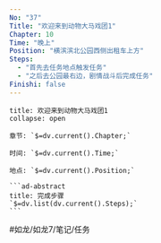 ```yaml
---
No: "37"
Title: "欢迎来到动物大马戏团1"
Chapter: 10
Time: "晚上"
Position: "横滨滨北公园西侧出租车上方"
Steps:
  - "首先去任务地点触发任务"
  - "之后去公园最右边，剧情战斗后完成任务"
Finishi: false
---
```

````ad-question
title: 欢迎来到动物大马戏团1
collapse: open

章节: `$=dv.current().Chapter;`

时间: `$=dv.current().Time;`

地点: `$=dv.current().Position;`

```ad-abstract
title: 完成步骤
`$=dv.list(dv.current().Steps);`
```
````

#如龙/如龙7/笔记/任务 